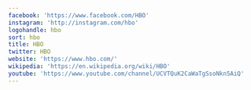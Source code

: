 ```yaml
---
facebook: 'https://www.facebook.com/HBO'
instagram: 'http://instagram.com/hbo'
logohandle: hbo
sort: hbo
title: HBO
twitter: HBO
website: 'https://www.hbo.com/'
wikipedia: 'https://en.wikipedia.org/wiki/HBO'
youtube: 'https://www.youtube.com/channel/UCVTQuK2CaWaTgSsoNkn5AiQ'
---
```

